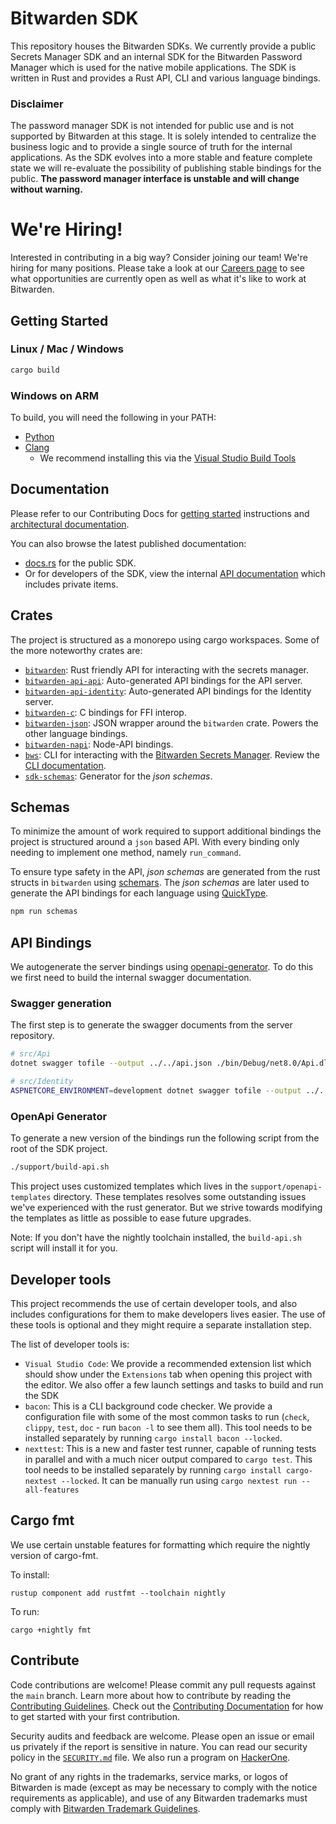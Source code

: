 # Bitwarden SDK

This repository houses the Bitwarden SDKs. We currently provide a public Secrets Manager SDK and an
internal SDK for the Bitwarden Password Manager which is used for the native mobile applications.
The SDK is written in Rust and provides a Rust API, CLI and various language bindings.

### Disclaimer

The password manager SDK is not intended for public use and is not supported by Bitwarden at this
stage. It is solely intended to centralize the business logic and to provide a single source of
truth for the internal applications. As the SDK evolves into a more stable and feature complete
state we will re-evaluate the possibility of publishing stable bindings for the public. **The
password manager interface is unstable and will change without warning.**

# We're Hiring!

Interested in contributing in a big way? Consider joining our team! We're hiring for many positions.
Please take a look at our [Careers page](https://bitwarden.com/careers/) to see what opportunities
are currently open as well as what it's like to work at Bitwarden.

## Getting Started

### Linux / Mac / Windows

```bash
cargo build
```

### Windows on ARM

To build, you will need the following in your PATH:

- [Python](https://www.python.org)
- [Clang](https://clang.llvm.org)
  - We recommend installing this via the
    [Visual Studio Build Tools](https://visualstudio.microsoft.com/downloads/#build-tools-for-visual-studio-2022)

## Documentation

Please refer to our Contributing Docs for
[getting started](https://contributing.bitwarden.com/getting-started/sdk/) instructions and
[architectural documentation](https://contributing.bitwarden.com/architecture/sdk/).

You can also browse the latest published documentation:

- [docs.rs](https://docs.rs/bitwarden/0.5.0/bitwarden/) for the public SDK.
- Or for developers of the SDK, view the internal
  [API documentation](https://sdk-api-docs.bitwarden.com/bitwarden/index.html) which includes
  private items.

## Crates

The project is structured as a monorepo using cargo workspaces. Some of the more noteworthy crates
are:

- [`bitwarden`](./crates/bitwarden/): Rust friendly API for interacting with the secrets manager.
- [`bitwarden-api-api`](./crates/bitwarden-api-api/): Auto-generated API bindings for the API
  server.
- [`bitwarden-api-identity`](./crates/bitwarden-api-identity/): Auto-generated API bindings for the
  Identity server.
- [`bitwarden-c`](./crates/bitwarden-c/): C bindings for FFI interop.
- [`bitwarden-json`](./crates/bitwarden-json/): JSON wrapper around the `bitwarden` crate. Powers
  the other language bindings.
- [`bitwarden-napi`](./crates/bitwarden-napi/): Node-API bindings.
- [`bws`](./crates/bws/): CLI for interacting with the [Bitwarden Secrets Manager][secrets-manager].
  Review the [CLI documentation][bws-help].
- [`sdk-schemas`](./crates/sdk-schemas/): Generator for the _json schemas_.

## Schemas

To minimize the amount of work required to support additional bindings the project is structured
around a `json` based API. With every binding only needing to implement one method, namely
`run_command`.

To ensure type safety in the API, _json schemas_ are generated from the rust structs in `bitwarden`
using [schemars](https://crates.io/crates/schemars). The _json schemas_ are later used to generate
the API bindings for each language using [QuickType](https://github.com/quicktype/quicktype).

```bash
npm run schemas
```

## API Bindings

We autogenerate the server bindings using
[openapi-generator](https://github.com/OpenAPITools/openapi-generator). To do this we first need to
build the internal swagger documentation.

### Swagger generation

The first step is to generate the swagger documents from the server repository.

```bash
# src/Api
dotnet swagger tofile --output ../../api.json ./bin/Debug/net8.0/Api.dll internal

# src/Identity
ASPNETCORE_ENVIRONMENT=development dotnet swagger tofile --output ../../identity.json ./bin/Debug/net8.0/Identity.dll v1
```

### OpenApi Generator

To generate a new version of the bindings run the following script from the root of the SDK project.

```bash
./support/build-api.sh
```

This project uses customized templates which lives in the `support/openapi-templates` directory.
These templates resolves some outstanding issues we've experienced with the rust generator. But we
strive towards modifying the templates as little as possible to ease future upgrades.

Note: If you don't have the nightly toolchain installed, the `build-api.sh` script will install it
for you.

## Developer tools

This project recommends the use of certain developer tools, and also includes configurations for
them to make developers lives easier. The use of these tools is optional and they might require a
separate installation step.

The list of developer tools is:

- `Visual Studio Code`: We provide a recommended extension list which should show under the
  `Extensions` tab when opening this project with the editor. We also offer a few launch settings
  and tasks to build and run the SDK
- `bacon`: This is a CLI background code checker. We provide a configuration file with some of the
  most common tasks to run (`check`, `clippy`, `test`, `doc` - run `bacon -l` to see them all). This
  tool needs to be installed separately by running `cargo install bacon --locked`.
- `nexttest`: This is a new and faster test runner, capable of running tests in parallel and with a
  much nicer output compared to `cargo test`. This tool needs to be installed separately by running
  `cargo install cargo-nextest --locked`. It can be manually run using
  `cargo nextest run --all-features`

[secrets-manager]: https://bitwarden.com/products/secrets-manager/
[bws-help]: https://bitwarden.com/help/secrets-manager-cli/

## Cargo fmt

We use certain unstable features for formatting which require the nightly version of cargo-fmt.

To install:

```
rustup component add rustfmt --toolchain nightly
```

To run:

```
cargo +nightly fmt
```

## Contribute

Code contributions are welcome! Please commit any pull requests against the `main` branch. Learn
more about how to contribute by reading the
[Contributing Guidelines](https://contributing.bitwarden.com/contributing/). Check out the
[Contributing Documentation](https://contributing.bitwarden.com/) for how to get started with your
first contribution.

Security audits and feedback are welcome. Please open an issue or email us privately if the report
is sensitive in nature. You can read our security policy in the [`SECURITY.md`](SECURITY.md) file.
We also run a program on [HackerOne](https://hackerone.com/bitwarden).

No grant of any rights in the trademarks, service marks, or logos of Bitwarden is made (except as
may be necessary to comply with the notice requirements as applicable), and use of any Bitwarden
trademarks must comply with
[Bitwarden Trademark Guidelines](https://github.com/bitwarden/server/blob/main/TRADEMARK_GUIDELINES.md).
